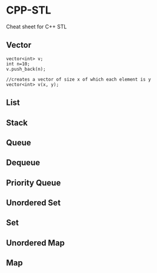 # CPP-STL
Cheat sheet for C++ STL


## Vector
```
vector<int> v;
int n=10;
v.push_back(n);

//creates a vector of size x of which each element is y
vector<int> v(x, y);

```
## List

## Stack

## Queue

## Dequeue

## Priority Queue

## Unordered Set

## Set

## Unordered Map

## Map


